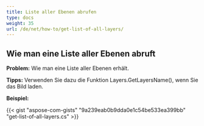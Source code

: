 ```yaml
---
title: Liste aller Ebenen abrufen
type: docs
weight: 35
url: /de/net/how-to/get-list-of-all-layers/
---
```


## **Wie man eine Liste aller Ebenen abruft**

**Problem:** Wie man eine Liste aller Ebenen erhält.

**Tipps:** Verwenden Sie dazu die Funktion Layers.GetLayersName(), wenn Sie das Bild laden.

**Beispiel:**

{{< gist "aspose-com-gists" "9a239eab0b9dda0e1c54be533ea399bb" "get-list-of-all-layers.cs" >}}
